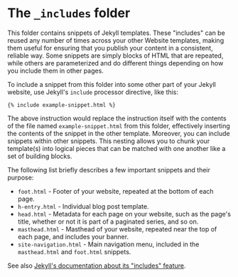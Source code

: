 # The `_includes` folder

This folder contains snippets of Jekyll templates. These "includes" can be reused any number of times across your other Website templates, making them useful for ensuring that you publish your content in a consistent, reliable way. Some snippets are simply blocks of HTML that are repeated, while others are parameterized and do different things depending on how you include them in other pages.

To include a snippet from this folder into some other part of your Jekyll website, use Jekyll's `include` processor directive, like this:

```
{% include example-snippet.html %}
```

The above instruction would replace the instruction itself with the contents of the file named `example-snippet.html` from this folder, effectively inserting the contents of the snippet in the other template. Moreover, you can include snippets within other snippets. This nesting allows you to chunk your template(s) into logical pieces that can be matched with one another like a set of building blocks.

The following list briefly describes a few important snippets and their purpose:

* `foot.html` - Footer of your website, repeated at the bottom of each page.
* `h-entry.html` - Individual blog post template.
* `head.html` - Metadata for each page on your website, such as the page's title, whether or not it is part of a paginated series, and so on.
* `masthead.html` - Masthead of your website, repeated near the top of each page, and includes your banner.
* `site-navigation.html` - Main navigation menu, included in the `masthead.html` and `foot.html` snippets.

See also [Jekyll's documentation about its "includes" feature](https://jekyllrb.com/docs/includes/).
